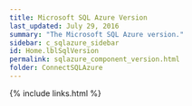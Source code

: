 ```yaml
---
title: Microsoft SQL Azure Version
last_updated: July 29, 2016
summary: "The Microsoft SQL Azure version."
sidebar: c_sqlazure_sidebar
id: Home.lblSqlVersion
permalink: sqlazure_component_version.html
folder: ConnectSQLAzure
---
```



{% include links.html %}

